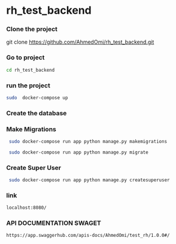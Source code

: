 # rh_test_backend
### Clone the project
git clone https://github.com/AhmedOmi/rh_test_backend.git

### Go to project
```bash
cd rh_test_backend  
```

### run the project
```bash
sudo  docker-compose up  
```

### Create the database
### Make Migrations
```bash
 sudo docker-compose run app python manage.py makemigrations
```
```bash
 sudo docker-compose run app python manage.py migrate
```

### Create Super User
```bash
 sudo docker-compose run app python manage.py createsuperuser
```

### link
```bash
localhost:8080/
```

### API DOCUMENTATION SWAGET
```bash
https://app.swaggerhub.com/apis-docs/AhmedOmi/test_rh/1.0.0#/
```
